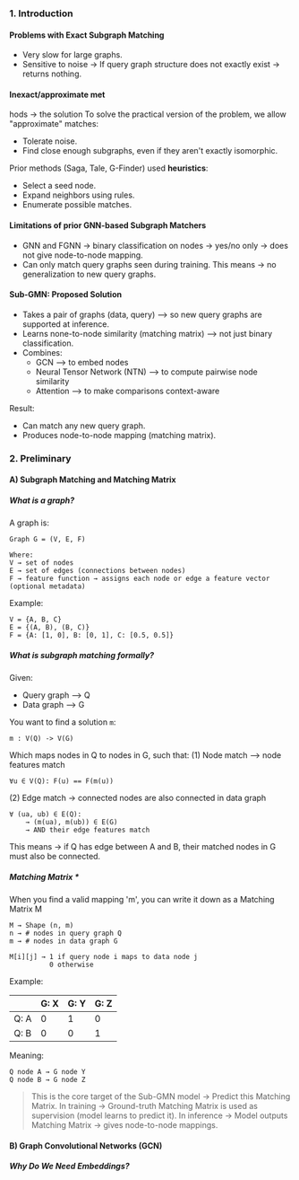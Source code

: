 ### 1. Introduction
#### Problems with Exact Subgraph Matching
- Very slow for large graphs.
- Sensitive to noise → If query graph structure does not exactly exist → returns nothing.

#### Inexact/approximate met
hods -> the solution
To solve the practical version of the problem, we allow "approximate" matches:
- Tolerate noise.
- Find close enough subgraphs, even if they aren't exactly isomorphic.

Prior methods (Saga, Tale, G-Finder) used **heuristics**:
- Select a seed node.
- Expand neighbors using rules.
- Enumerate possible matches.

#### Limitations of prior GNN-based Subgraph Matchers
- GNN and FGNN → binary classification on nodes → yes/no only → does not give node-to-node mapping.
- Can only match query graphs seen during training.
This means → no generalization to new query graphs.

#### Sub-GMN: Proposed Solution
- Takes a pair of graphs (data, query) --> so new query graphs are supported at inference.
- Learns none-to-node similarity (matching matrix) --> not just binary classification.
- Combines:
	- GCN --> to embed nodes
	- Neural Tensor Network (NTN) --> to compute pairwise node similarity
	- Attention --> to make comparisons context-aware

Result:
- Can match any new query graph.
- Produces node-to-node mapping (matching matrix).

### 2. Preliminary

#### A) Subgraph Matching and Matching Matrix
##### What is a graph?
A graph is:
```
Graph G = (V, E, F)

Where:
V → set of nodes
E → set of edges (connections between nodes)
F → feature function → assigns each node or edge a feature vector (optional metadata)
```

Example:
```
V = {A, B, C}
E = {(A, B), (B, C)}
F = {A: [1, 0], B: [0, 1], C: [0.5, 0.5]}
```


##### What is subgraph matching formally?
Given:
- Query graph --> Q
- Data graph --> G

You want to find a solution `m`:
```
m : V(Q) -> V(G)
```

Which maps nodes in Q to nodes in G, such that:
(1) Node match --> node features match
```
∀u ∈ V(Q): F(u) == F(m(u))
```

(2) Edge match → connected nodes are also connected in data graph
```
∀ (ua, ub) ∈ E(Q):
    → (m(ua), m(ub)) ∈ E(G)
    → AND their edge features match
```
This means → if Q has edge between A and B, their matched nodes in G must also be connected.

##### Matching Matrix *
When you find a valid mapping 'm', you can write it down as a Matching Matrix M
```
M → Shape (n, m)
n → # nodes in query graph Q
m → # nodes in data graph G

M[i][j] → 1 if query node i maps to data node j
          0 otherwise
```

Example:

|      | G: X | G: Y | G: Z |
| ---- | ---- | ---- | ---- |
| Q: A | 0    | 1    | 0    |
| Q: B | 0    | 0    | 1    |
Meaning:
```
Q node A → G node Y
Q node B → G node Z
```

> This is the core target of the Sub-GMN model → Predict this Matching Matrix.
> In training → Ground-truth Matching Matrix is used as supervision (model learns to predict it).
> In inference → Model outputs Matching Matrix → gives node-to-node mappings.


#### B) Graph Convolutional Networks (GCN)

##### Why Do We Need Embeddings?

